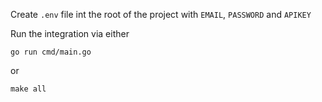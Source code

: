 Create `.env` file int the root of the project with `EMAIL`, `PASSWORD` and `APIKEY`

Run the integration via either 
```shell
go run cmd/main.go
```
or 
```shell
make all
```

